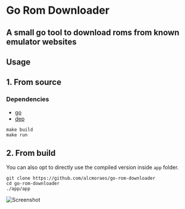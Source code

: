 # Go Rom Downloader

## A small go tool to download roms from known emulator websites

## Usage

## **1. From source**

### Dependencies

- [go](https://github.com/golang/go)
- [dep](https://github.com/golang/dep)

```shell
make build
make run
```

## **2. From build**

You can also opt to directly use the compiled version inside `app` folder.

```shell
git clone https://github.com/alcmoraes/go-rom-downloader
cd go-rom-downloader
./app/app
```

![Screenshot](https://github.com/alcmoraes/go-rom-downloader/blob/master/screenshot.png)